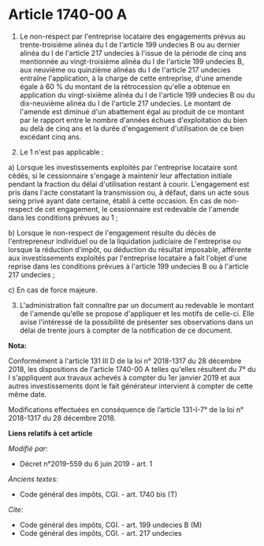 # Article 1740-00 A

1. Le non-respect par l'entreprise locataire des engagements prévus au trente-troisième alinéa du I de l'article 199 undecies
B ou au dernier alinéa du I de l'article 217 undecies à l'issue de la période de cinq ans mentionnée au vingt-troisième
alinéa du I de l'article 199 undecies B, aux neuvième ou quinzième alinéas du I de l'article 217 undecies entraîne
l'application, à la charge de cette entreprise, d'une amende égale à 60 % du montant de la rétrocession qu'elle a obtenue en
application du vingt-sixième alinéa du I de l'article 199 undecies B ou du dix-neuvième alinéa du I de l'article 217
undecies. Le montant de l'amende est diminué d'un abattement égal au produit de ce montant par le rapport entre le nombre
d'années échues d'exploitation du bien au delà de cinq ans et la durée d'engagement d'utilisation de ce bien excédant cinq
ans.

2. Le 1 n'est pas applicable :

a) Lorsque les investissements exploités par l'entreprise locataire sont cédés, si le cessionnaire s'engage à maintenir leur
affectation initiale pendant la fraction du délai d'utilisation restant à courir. L'engagement est pris dans l'acte
constatant la transmission ou, à défaut, dans un acte sous seing privé ayant date certaine, établi à cette occasion. En cas
de non-respect de cet engagement, le cessionnaire est redevable de l'amende dans les conditions prévues au 1 ;

b) Lorsque le non-respect de l'engagement résulte du décès de l'entrepreneur individuel ou de la liquidation judiciaire de
l'entreprise ou lorsque la réduction d'impôt, ou déduction du résultat imposable, afférente aux investissements exploités par
l'entreprise locataire a fait l'objet d'une reprise dans les conditions prévues à l'article 199 undecies B ou à l'article 217
undecies ;

c) En cas de force majeure.

3. L'administration fait connaître par un document au redevable le montant de l'amende qu'elle se propose d'appliquer et les
motifs de celle-ci. Elle avise l'intéressé de la possibilité de présenter ses observations dans un délai de trente jours à
compter de la notification de ce document.

**Nota:**

Conformément à l'article 131 III D de la loi n° 2018-1317 du 28 décembre 2018, les dispositions de l'article 1740-00 A telles
qu'elles résultent du 7° du I s'appliquent aux travaux achevés à compter du 1er janvier 2019 et aux autres investissements
dont le fait générateur intervient à compter de cette même date.

Modifications effectuées en conséquence de l’article 131-I-7° de la loi n° 2018-1317 du 28 décembre 2018.

**Liens relatifs à cet article**

_Modifié par_:

  - Décret n°2019-559 du 6 juin 2019 - art. 1

_Anciens textes_:

  - Code général des impôts, CGI. - art. 1740 bis (T)

_Cite_:

  - Code général des impôts, CGI. - art. 199 undecies B (M)
  - Code général des impôts, CGI. - art. 217 undecies
